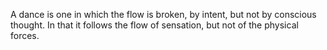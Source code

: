 A dance is one in which the flow is broken, by intent, but not by conscious thought. In that it follows the flow of sensation, but not of the physical forces.

